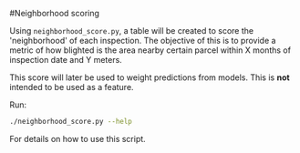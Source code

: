 #Neighborhood scoring

Using `neighborhood_score.py`, a table will be created to score the 'neighborhood' of each inspection. The objective of this is to provide a metric of how blighted is the area nearby certain parcel within X months of inspection date and Y meters.

This score will later be used to weight predictions from models. This is **not** intended to be used as a feature.

Run:
```bash
./neighborhood_score.py --help
```

For details on how to use this script.